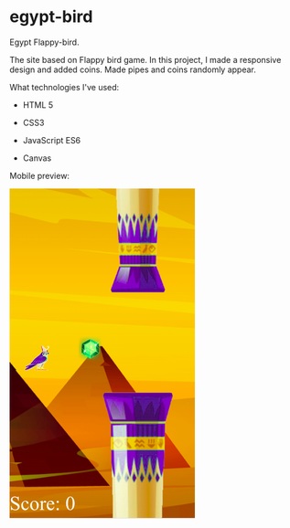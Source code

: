 # egypt-bird

Egypt Flappy-bird.

The site based on Flappy bird game. In this project, I made a responsive design and added coins. Made pipes and coins randomly appear.

What technologies I've used:

- HTML 5

- CSS3

- JavaScript ES6

- Canvas


Mobile preview:

  ![alt text](https://github.com/ssqool/egypt-bird/blob/main/main.png)

